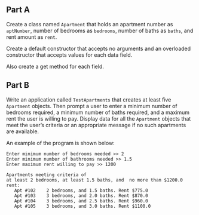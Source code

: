 ## Part A
Create a class named `Apartment` that holds an apartment number as `aptNumber`, number of bedrooms as `bedrooms`, number of baths as `baths`, and rent amount as `rent`. 

Create a default constructor that accepts no arguments and an overloaded constructor that accepts values for each data field.

Also create a get method for each field. 

## Part B
Write an application called `TestApartments` that creates at least five `Apartment` objects. Then prompt a user to enter a minimum number of bedrooms required, a minimum number of baths required, and a maximum rent the user is willing to pay. Display data for all the `Apartment` objects that meet the user’s criteria or an appropriate message if no such apartments are available.

An example of the program is shown below: 
```
Enter minimum number of bedrooms needed >> 2
Enter minimum number of bathrooms needed >> 1.5
Enter maximum rent willing to pay >> 1200

Apartments meeting criteria of
at least 2 bedrooms, at least 1.5 baths, and  no more than $1200.0 rent:
   Apt #102    2 bedrooms, and 1.5 baths. Rent $775.0
   Apt #103    3 bedrooms, and 2.0 baths. Rent $870.0
   Apt #104    3 bedrooms, and 2.5 baths. Rent $960.0
   Apt #105    3 bedrooms, and 3.0 baths. Rent $1100.0
```

